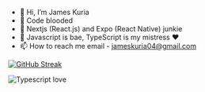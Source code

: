 - 👋 Hi, I’m James Kuria
- 👀 Code blooded
- 🌱 Nextjs (React.js) and Expo (React Native) junkie 
- 💞️ Javascript is bae, TypeScript is my mistress ❤️
- 📫 How to reach me email - jameskuria04@gmail.com

[![GitHub Streak](https://streak-stats.demolab.com?user=jameskuria&theme=react&hide_border=true&exclude_days=Sat&sideNums=EB5454&background=81%2C94379A%2C2E58B6)](https://git.io/streak-stats)

![Typescript love](https://media.tenor.com/m-MS3l7pLAUAAAAC/typescript-script.gif)



<!---
JAMESKURIA/JAMESKURIA is a ✨ special ✨ repository because its `README.md` (this file) appears on your GitHub profile.
You can click the Preview link to take a look at your changes.
--->
